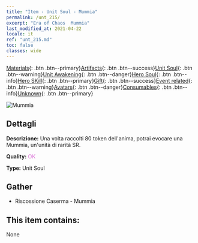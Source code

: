 ```yaml
---
title: "Item - Unit Soul - Mummia"
permalink: /unt_215/
excerpt: "Era of Chaos  Mummia"
last_modified_at: 2021-04-22
locale: it
ref: "unt_215.md"
toc: false
classes: wide
---
```

 [Materials](/ItemsIT/){: .btn .btn--primary}[Artifacts](/ItemsIT/Artifacts/){: .btn .btn--success}[Unit Soul](/ItemsIT/UnitSoul/){: .btn .btn--warning}[Unit Awakening](/ItemsIT/UnitAwakening/){: .btn .btn--danger}[Hero Soul](/ItemsIT/HeroSoul/){: .btn .btn--info}[Hero SKill](/ItemsIT/HeroSkill/){: .btn .btn--primary}[Gift](/ItemsIT/Gift/){: .btn .btn--success}[Event related](/ItemsIT/Events/){: .btn .btn--warning}[Avatars](/ItemsIT/Avatars/){: .btn .btn--danger}[Consumables](/ItemsIT/Consumables/){: .btn .btn--info}[Unknown](/ItemsIT/Unknown/){: .btn .btn--primary}

 ![Mummia](/images/u/ti_munaiyi.jpg)

## Dettagli
 **Descrizione:** Una volta raccolti 80 token dell'anima, potrai evocare una Mummia, un'unità di rarità SR.

 **Quality:** <span style="color: #DA70D6">OK</span>

 **Type:** Unit Soul

## Gather

*    Riscossione Caserma - Mummia 

## This item contains:

  None

